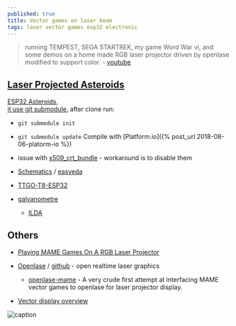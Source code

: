 ```yaml
---
published: true
title: Vector games on laser beam
tags: laser vector games esp32 electronic
---
```

> running TEMPEST, SEGA STARTREK, my game Word War vi, and some demos on a home made RGB laser projector driven by openlase modified to support color. - [youtube](https://www.youtube.com/watch?v=eA6pvAZ3nq4) 

## [Laser Projected Asteroids](https://www.youtube.com/watch?v=LXDwGygCokU&t=0s)
[ESP32 Asteroids](https://github.com/atomic14/esp-asteroids),   
[it use git submodule](https://git-scm.com/book/en/v2/Git-Tools-Submodules), after clone run:
- `git submodule init` 
- `git submodule update`
Compile with [Platform.io]({% post_url 2018-08-06-platorm-io %})
- issue with [x509_crt_bundle](https://github.com/espressif/esp-idf/issues/7621#issuecomment-931273887) - workaround is to disable them 

- [Schematics](https://oshwlab.com/chris_9044/laser-show-driver-breadboard) / [easyeda](https://easyeda.com/editor#id=129a292fc01a4e27935e7416db2ddd6e)      
- [TTGO-T8-ESP32](https://github.com/LilyGO/TTGO-T8-ESP32)
- [galvanometre](https://fr.aliexpress.com/item/4000739365447.html?spm=a2g0o.productlist.0.0.32c761efTn3lVy&algo_pvid=b6469537-23db-4eb9-a8d0-c2826d20d782&algo_exp_id=b6469537-23db-4eb9-a8d0-c2826d20d782-10&pdp_ext_f=%7B%22sku_id%22%3A%2210000006790138317%22%7D)
	- [ILDA](https://fr.aliexpress.com/item/32335326943.html?spm=a2g0o.productlist.0.0.32c761efTn3lVy&algo_pvid=b6469537-23db-4eb9-a8d0-c2826d20d782&algo_exp_id=b6469537-23db-4eb9-a8d0-c2826d20d782-21&pdp_ext_f=%7B%22sku_id%22%3A%2260302493105%22%7D)

## Others

- [Playing MAME Games On A RGB Laser Projector](https://hackaday.com/2013/03/12/playing-mame-games-on-a-rgb-laser-projector/)

- [Openlase](https://marcan.st/2010/11/openlase-open-realtime-laser-graphics/) / [github](https://github.com/marcan/openlase) - open realtime laser graphics
	- [openlase-mame](https://github.com/jv4779/openlase-mame) - A very crude first attempt at interfacing MAME vector games to openlase for laser projector display. 

- [Vector display overview](https://trmm.net/Category:Vector_display/)

![caption](https://external-content.duckduckgo.com/iu/?u=https%3A%2F%2Ftse4.mm.bing.net%2Fth%3Fid%3DOIP.OR253GzfK5vbkHussIfwOAHaEK%26pid%3DApi&f=1) 
